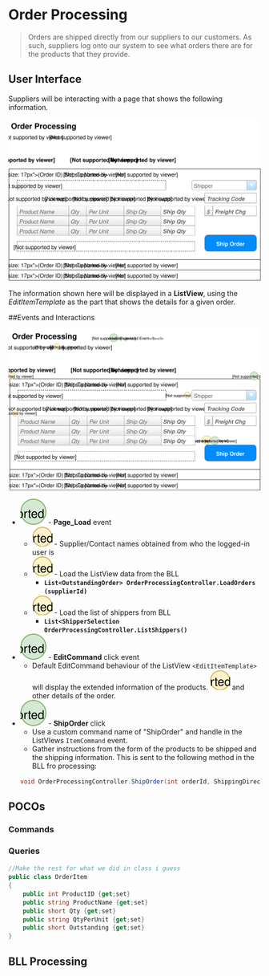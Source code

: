# Order Processing

> Orders are shipped directly from our suppliers to our customers. As such, suppliers log onto our system to see what orders there are for the products that they provide.

## User Interface

Suppliers will be interacting with a page that shows the following information.

![Mockup](./Shipping-Orders.svg)

The information shown here will be displayed in a **ListView**, using the *EditItemTemplate* as the part that shows the details for a given order.

##Events and Interactions

![Plan](Shipping-Orders-plan.svg)
- ![](1.svg) - **Page_Load** event
    - ![](A.svg) - Supplier/Contact names obtained from who the logged-in user is
    - ![](B.svg) - Load the ListView data from the BLL 
        - **`List<OutstandingOrder> OrderProcessingController.LoadOrders (supplierId)`**
    - ![](c.svg) - Load the list of shippers from BLL
        - **`List<ShipperSelection OrderProcessingController.ListShippers()`**
- ![](2.svg) - **EditCommand** click event
    - Default EditCommand behaviour of the ListView ` <EditItemTemplate> ` will display the extended information of the products. ![](D.svg) and other details of the order.
- ![](3.svg) - **ShipOrder** click
    - Use a custom command name of "ShipOrder" and handle in the ListVIews `ItemCommand` event.
    - Gather instructions from the form of the products to be shipped and the shipping information. This is sent to the following method in the BLL fro processing:
    ```csharp
    void OrderProcessingController.ShipOrder(int orderId, ShippingDirections shipping, List<OrderItem> items)
    ```
## POCOs

### Commands

### Queries

```csharp
//Make the rest for what we did in class i guess
public class OrderItem
{
    public int ProductID {get;set}
    public string ProductName {get;set}
    public short Qty {get;set}
    public string QtyPerUnit {get;set}
    public short Outstanding {get;set}
}
```

## BLL Processing
